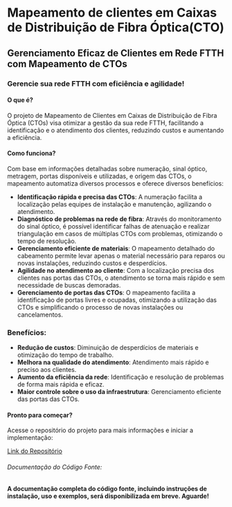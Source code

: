 # Mapeamento de clientes em Caixas de Distribuição de Fibra Óptica(CTO)
## Gerenciamento Eficaz de Clientes em Rede FTTH com Mapeamento de CTOs


### Gerencie sua rede FTTH com eficiência e agilidade!
#### O que é?

O projeto de Mapeamento de Clientes em Caixas de Distribuição de Fibra Óptica (CTOs) 
visa otimizar a gestão da sua rede FTTH, facilitando a identificação e o atendimento dos clientes, 
reduzindo custos e aumentando a eficiência.

#### Como funciona?

Com base em informações detalhadas sobre numeração, sinal óptico, metragem, portas disponíveis e 
utilizadas, e origem das CTOs, o mapeamento automatiza diversos processos e oferece diversos benefícios:

- **Identificação rápida e precisa das CTOs**: A numeração facilita a localização pelas equipes de instalação e manutenção, agilizando o atendimento.
- **Diagnóstico de problemas na rede de fibra**: Através do monitoramento do sinal óptico, é possível identificar falhas de atenuação e realizar triangulação em casos de múltiplas CTOs com problemas, otimizando o tempo de resolução.
- **Gerenciamento eficiente de materiais**: O mapeamento detalhado do cabeamento permite levar apenas o material necessário para reparos ou novas instalações, reduzindo custos e desperdícios.
- **Agilidade no atendimento ao cliente**: Com a localização precisa dos clientes nas portas das CTOs, o atendimento se torna mais rápido e sem necessidade de buscas demoradas.
- **Gerenciamento de portas das CTOs**: O mapeamento facilita a identificação de portas livres e ocupadas, otimizando a utilização das CTOs e simplificando o processo de novas instalações ou cancelamentos.

### Benefícios:

- **Redução de custos**: Diminuição de desperdícios de materiais e otimização do tempo de trabalho.
- **Melhora na qualidade do atendimento**: Atendimento mais rápido e preciso aos clientes.
- **Aumento da eficiência da rede**: Identificação e resolução de problemas de forma mais rápida e eficaz.
- **Maior controle sobre o uso da infraestrutura**: Gerenciamento eficiente das portas das CTOs.


#### Pronto para começar?

Acesse o repositório do projeto para mais informações e iniciar a implementação:

[Link do Repositório](https://github.com/Halbert-Nascimento/cto_mapping)


###### Documentação do Código Fonte:

**A documentação completa do código fonte, incluindo instruções de instalação, uso e exemplos, será disponibilizada em breve. Aguarde!**







